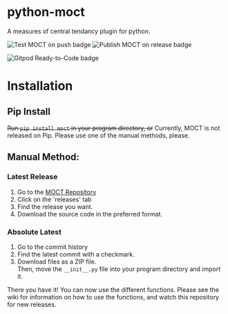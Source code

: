 # python-moct
A measures of central tendancy plugin for python.

![Test MOCT on push badge](https://github.com/littlekitacho/python-moct/workflows/Test%20MOCT%20on%20push/badge.svg?event=push)
![Publish MOCT on release badge](https://github.com/littlekitacho/python-moct/workflows/Publish%20MOCT%20on%20release/badge.svg)

![Gitpod Ready-to-Code badge](https://img.shields.io/badge/Gitpod-Ready--to--Code-blue?logo=gitpod)

# Installation
## Pip Install
~~Run `pip install moct` in your program directory, or~~  Currently, MOCT is not released
on Pip.  Please use one of the manual methods, please.
## Manual Method:
### Latest Release
1. Go to the [MOCT Repository](https://github.com/littlekitacho/python-moct)
2. Click on the 'releases' tab
3. Find the release you want.
4. Download the source code in the preferred format.
### Absolute Latest
1. Go to the commit history
2. Find the latest commit with a checkmark.
3. Download files as a ZIP file.  
Then, move the `__init__.py` file into your program directory and import it.

There you have it!  You can now use the different functions.  Please see the wiki for
information on how to use the functions, and watch this repository for new releases.
